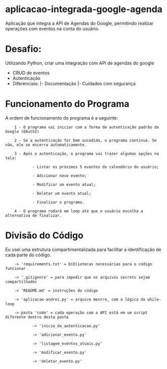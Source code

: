 # aplicacao-integrada-google-agenda
Aplicação que integra a API de Agendas do Google, permitindo realizar operações com eventos na conta do usuário.

# Desafio: 
Utilizando Python, criar uma integração com API de agendas do google
- CRUD de eventos
- Autenticação
- Diferenciais:
        |- Documentação
        |- Cuidados com segurança

# Funcionamento do Programa
A ordem de funcionamento do programa é a seguinte:

        1 - O programa vai iniciar com a forma de autenticação padrão do Google (OAuth2)
        
        2 - Se a autenticação for bem sucedida, o programa continua. Se não, ele se encerra automaticamente.

        3 - Após a autenticação, o programa vai trazer algumas opções na tela:

                - Listar os próximos 5 eventos do calendário do usuário;

                - Adicionar novo evento;

                - Modificar um evento atual;

                - Deletar um evento atual;

                - Finalizar o programa.
                
        4 - O programa rodará em loop até que o usuário escolha a alternativa de finalizar.

# Divisão do Código
Eu usei uma estrutura compartimentalizada para facilitar a identificação de cada parte do código. 

        -> 'requirements.txt' = bibliotecas necessárias para o código funcionar

        -> '.gitignore' = para impedir que os arquivos secrets sejam compartilhados

        -> 'README.md' = instruções do código

        -> 'aplicacao-andrei.py' = arquivo mestre, com a lógica do while-loop

        -> pasta 'code' = cada operação com a API está em um script diferente dentro desta pasta

                -> 'inicio_da_autenticacao.py' 

                -> 'adicionar_evento.py' 

                -> 'listagem_eventos_atuais.py'

                -> 'modificar_evento.py'
                
                -> 'deletar_evento.py'